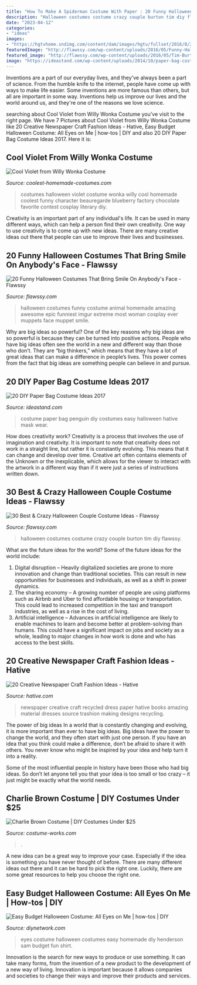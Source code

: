 ```yaml
---
title: "How To Make A Spiderman Costume With Paper : 20 Funny Halloween Costumes That Bring Smile On Anybody&#039;s Face"
description: "Halloween costumes costume crazy couple burton tim diy flawssy"
date: "2023-04-12"
categories:
- "ideas"
images:
- "https://hgtvhome.sndimg.com/content/dam/images/hgtv/fullset/2016/8/22/CI_sam-henderson-original-halloween-costume-all-eyes-on-me2.jpg.rend.hgtvcom.616.822.suffix/1471895596515.jpeg"
featuredImage: "http://flawssy.com/wp-content/uploads/2016/05/Funny-Halloween-Costume-Ideas-for-kids.jpg"
featured_image: "http://flawssy.com/wp-content/uploads/2016/05/Tim-Burton-DIY-Halloween-Costumes.jpg"
image: "https://ideastand.com/wp-content/uploads/2014/10/paper-bag-costume-ideas/12-penguin-costume.jpg"
---
```



Inventions are a part of our everyday lives, and they've always been a part of science. From the humble knife to the internet, people have come up with ways to make life easier. Some inventions are more famous than others, but all are important in some way. Inventions help us improve our lives and the world around us, and they're one of the reasons we love science.

	

		
searching about Cool Violet from Willy Wonka Costume you've visit to the right page. We have 7 Pictures about Cool Violet from Willy Wonka Costume like 20 Creative Newspaper Craft Fashion Ideas - Hative, Easy Budget Halloween Costume: All Eyes on Me | how-tos | DIY and also 20 DIY Paper Bag Costume Ideas 2017. Here it is:
		
    
## Cool Violet From Willy Wonka Costume

<img loading=lazy src="https://www.coolest-homemade-costumes.com/files/2014/10/violet-1-288x480.jpg" onerror="this.onerror=null;this.src='https://tse1.mm.bing.net/th?id=OIP.R71zaMvKbfLXwOLVA2YCwAHaMW&amp;pid=15.1';" alt="Cool Violet from Willy Wonka Costume">

_Source: coolest-homemade-costumes.com_

>costumes halloween violet costume wonka willy cool homemade coolest funny character beauregarde blueberry factory chocolate favorite contest cosplay literary diy. 

	

Creativity is an important part of any individual's life. It can be used in many different ways, which can help a person find their own creativity. One way to use creativity is to come up with new ideas. There are many creative ideas out there that people can use to improve their lives and businesses.

    
## 20 Funny Halloween Costumes That Bring Smile On Anybody&#039;s Face - Flawssy

<img loading=lazy src="http://flawssy.com/wp-content/uploads/2016/05/Funny-Halloween-Costume-Ideas-for-kids.jpg" onerror="this.onerror=null;this.src='https://tse3.mm.bing.net/th?id=OIP.CQKLwLITFNHOBeb_u9N1dgHaJ4&amp;pid=15.1';" alt="20 Funny Halloween Costumes That Bring Smile On Anybody&#039;s Face - Flawssy">

_Source: flawssy.com_

>halloween costumes funny costume animal homemade amazing awesome epic funniest imgur extreme most woman cosplay ever muppets face muppet smile. 

	

Why are big ideas so powerful?
One of the key reasons why big ideas are so powerful is because they can be turned into positive actions. People who have big ideas often see the world in a new and different way than those who don’t. They are “big thinkers,” which means that they have a lot of great ideas that can make a difference in people’s lives. This power comes from the fact that big ideas are something people can believe in and pursue.

    
## 20 DIY Paper Bag Costume Ideas 2017

<img loading=lazy src="https://ideastand.com/wp-content/uploads/2014/10/paper-bag-costume-ideas/12-penguin-costume.jpg" onerror="this.onerror=null;this.src='https://tse4.mm.bing.net/th?id=OIP.OS3L5Mj-PeccZd5kLFBHXwHaMY&amp;pid=15.1';" alt="20 DIY Paper Bag Costume Ideas 2017">

_Source: ideastand.com_

>costume paper bag penguin diy costumes easy halloween hative mask wear. 

	

How does creativity work?
Creativity is a process that involves the use of imagination and creativity. It is important to note that creativity does not work in a straight line, but rather it is constantly evolving. This means that it can change and develop over time. Creative art often contains elements of the Unknown or the inexplicable, which allows for the viewer to interact with the artwork in a different way than if it were just a series of instructions written down.

    
## 30 Best &amp; Crazy Halloween Couple Costume Ideas - Flawssy

<img loading=lazy src="http://flawssy.com/wp-content/uploads/2016/05/Tim-Burton-DIY-Halloween-Costumes.jpg" onerror="this.onerror=null;this.src='https://tse3.mm.bing.net/th?id=OIP.fvbc2VNficMeqdIpB4SixwHaKn&amp;pid=15.1';" alt="30 Best &amp; Crazy Halloween Couple Costume Ideas - Flawssy">

_Source: flawssy.com_

>halloween costumes costume crazy couple burton tim diy flawssy. 

	

What are the future ideas for the world?
Some of the future ideas for the world include:
1. Digital disruption – Heavily digitalized societies are prone to more innovation and change than traditional societies. This can result in new opportunities for businesses and individuals, as well as a shift in power dynamics.
2. The sharing economy – A growing number of people are using platforms such as Airbnb and Uber to find affordable housing or transportation. This could lead to increased competition in the taxi and transport industries, as well as a rise in the cost of living.
3. Artificial intelligence – Advances in artificial intelligence are likely to enable machines to learn and become better at problem-solving than humans. This could have a significant impact on jobs and society as a whole, leading to major changes in how work is done and who has access to the best skills.

    
## 20 Creative Newspaper Craft Fashion Ideas - Hative

<img loading=lazy src="http://hative.com/wp-content/uploads/2014/10/newspaper-craft-fashion-ideas/2-creative-newspaper-craft-fashion-ideas.jpg" onerror="this.onerror=null;this.src='https://tse1.mm.bing.net/th?id=OIP.YABbSnoEV65VXtfJJdaXAgHaKv&amp;pid=15.1';" alt="20 Creative Newspaper Craft Fashion Ideas - Hative">

_Source: hative.com_

>newspaper creative craft recycled dress paper hative books amazing material dresses source trashion making designs recycling. 

	

The power of big ideas
In a world that is constantly changing and evolving, it is more important than ever to have big ideas. Big ideas have the power to change the world, and they often start with just one person.
If you have an idea that you think could make a difference, don’t be afraid to share it with others. You never know who might be inspired by your idea and help turn it into a reality.

Some of the most influential people in history have been those who had big ideas. So don’t let anyone tell you that your idea is too small or too crazy – it just might be exactly what the world needs.

    
## Charlie Brown Costume | DIY Costumes Under $25

<img loading=lazy src="https://photos.costume-works.com/full/charlie_brown.jpg" onerror="this.onerror=null;this.src='https://tse4.mm.bing.net/th?id=OIP.TiSNku7hl8P21q9J5isZcgHaKd&amp;pid=15.1';" alt="Charlie Brown Costume | DIY Costumes Under $25">

_Source: costume-works.com_

>. 

	

A new idea can be a great way to improve your case. Especially if the idea is something you have never thought of before. There are many different ideas out there and it can be hard to pick the right one. Luckily, there are some great resources to help you choose the right one.

    
## Easy Budget Halloween Costume: All Eyes On Me | How-tos | DIY

<img loading=lazy src="https://hgtvhome.sndimg.com/content/dam/images/hgtv/fullset/2016/8/22/CI_sam-henderson-original-halloween-costume-all-eyes-on-me2.jpg.rend.hgtvcom.616.822.suffix/1471895596515.jpeg" onerror="this.onerror=null;this.src='https://tse4.mm.bing.net/th?id=OIP.pgDKCSxP_ocuhTf3WRmilwHaJ4&amp;pid=15.1';" alt="Easy Budget Halloween Costume: All Eyes on Me | how-tos | DIY">

_Source: diynetwork.com_

>eyes costume halloween costumes easy homemade diy henderson sam budget fun shirt. 

	

Innovation is the search for new ways to produce or use something. It can take many forms, from the invention of a new product to the development of a new way of living. Innovation is important because it allows companies and societies to change their ways and improve their products and services.

